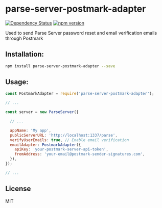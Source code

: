 # parse-server-postmark-adapter
[![Dependency Status](https://david-dm.org/glennreyes/parse-server-postmark-adapter.svg)](https://david-dm.org/glennreyes/parse-server-postmark-adapter)
[![npm version](https://badge.fury.io/js/parse-server-postmark-adapter.svg)](https://badge.fury.io/js/parse-server-postmark-adapter)

Used to send Parse Server password reset and email verification emails through Postmark

## Installation:

```bash
npm install parse-server-postmark-adapter --save
```

## Usage:

```js
const PostmarkAdapter = require('parse-server-postmark-adapter');

// ...

const server = new ParseServer({

  // ...

  appName: 'My app',
  publicServerURL: 'http://localhost:1337/parse',
  verifyUserEmails: true, // Enable email verification
  emailAdapter: PostmarkAdapter({
    apiKey: 'your-postmark-server-api-token',
    fromAddress: 'your-email@postmark-sender-signatures.com',
  }),
});

// ...
```

## License
MIT
